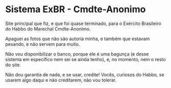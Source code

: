 # Sistema ExBR - Cmdte-Anonimo
Site principal que fiz, e que foi quase terminado, para o Exército Brasileiro do Habbo do Marechal Cmdte-Anonimo.

Apaguei as fotos que não são autoria minha, e também que estavam pesando, e não servem para muito.

Não vou disponibilizar o banco, porque ele é uma bagunça (e desse sistema em específico nem sei se ainda tenho), e, no momento, nem o resto do site.

Não dou garantia de nada, e se usar, credite! Vocês, curiosos do Habbo, se usarem algo daqui e não creditarem, não vou tolerar.
